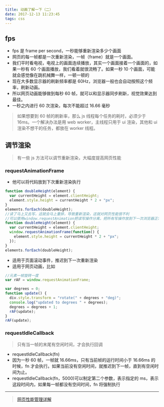 ```yaml
---
title: 动画了解一下（二）
date: 2017-12-13 11:23:45
tags: css
---
```


## fps

* fps 是 frame per second，一秒能够重新渲染多少个画面
* 网页的每一帧都是一次重新渲染，一帧（frame）就是一个画面。
* 我们平时看电视，电视上的画面连续播放，其实一个画面接着一个画面的，如果一秒有 60 个画面播放，我们看着就很流畅了。如果一秒 10 个画面，可能就会感觉像在跳机械舞一样，一顿一顿的
* 现在大多数显示器的刷新频率都是 60Hz，浏览器一般也会自动按照这个频率，刷新动画。
* 所以网页动画能够做到每秒 60 帧，就可以和显示器同步刷新，视觉效果达到最佳。
* 一秒之内进行 60 次渲染，每次不能超过 16.66 毫秒

> 如果想要到 60 帧的刷新率，那么 js 线程每个任务的耗时，必须少于 16ms。一个解决办法是用 web worker，主线程只用于 ui 渲染，其他和 ui 渲染不想干的任务，都放在 worker 线程。

## 调节渲染

> 有一些 js 方法可以调节重新渲染，大幅度提高网页性能

### requestAnimationFrame

* 他可以将代码放到下次重新渲染执行

```javascript
function doubleHeight(element) {
  var currentHeight = element.clientHeight;
  element.style.height = currentHeight * 2 + "px";
}
elements.forEach(doubleHeight);
//读了马上又去写，这就会马上重排，导致重新渲染，这就对网页性能很不利
//可以使用window.requestAnimation把读写操作分离，把所有写操作放到下一次浏览器正常的重新渲染
function doubleHeight(element) {
  var currentHeight = element.clientHeight;
  window.requestAnimationFrame(function() {
    element.style.height = currentHeight * 2 + "px";
  });
}
elements.forEach(doubleHeight);
```

* 适用于页面滚动事件，推迟到下一次重新渲染
* 适用于网页动画，比如

```javascript
//元素一帧旋转一度
var rAF = window.requestAnimationFrame;

var degrees = 0;
function update() {
  div.style.transform = "rotate(" + degrees + "deg)";
  console.log("updated to degrees " + degrees);
  degrees = degrees + 1;
  rAF(update);
}
rAF(update);
```

### requestIdleCallback

> 只有当一帧的末尾有空闲时间，才会执行回调

* requestIdleCallback(fn)
* 因为一秒 60 帧，一帧就 16.66ms，只有当前帧的运行时间小于 16.66ms 的时候，fn 才会执行。如果当前没有空闲时间，就推迟到下一帧，直到有空闲时间为止。
* requestIdleCallback(fn，5000)可以制定第二个参数，表示指定的 ms，表示这段时间内，如果每一帧都没有空间时间，fn 将强制执行

---

> [网页性能管理详解](http://www.ruanyifeng.com/blog/2015/09/web-page-performance-in-depth.html)
